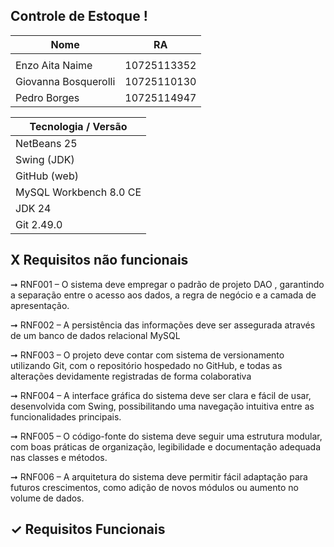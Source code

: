 ## Controle de Estoque !

| Nome                                  | RA          |
| ------------------------------------- | ----------- |
|    |  |
| Enzo Aita Naime                       | 10725113352 |
| Giovanna Bosquerolli                  | 10725110130 |
| Pedro Borges                          | 10725114947 |


| Tecnologia     /     Versão      |                                    
|----------------------------------|
| NetBeans  25                     | 
| Swing (JDK)                      | 
| GitHub (web)                     | 
| MySQL Workbench 8.0 CE           | 
| JDK 24                           |                                             
| Git 2.49.0                       | 


## X Requisitos não funcionais 
➞ RNF001 – O sistema deve empregar o padrão de projeto DAO , garantindo a separação entre o acesso aos dados, a regra de negócio e a camada de apresentação.

➞ RNF002 – A persistência das informações deve ser assegurada através de um banco de dados relacional MySQL

➞ RNF003 – O projeto deve contar com sistema de versionamento utilizando Git, com o repositório hospedado no GitHub, e todas as alterações devidamente registradas de forma colaborativa

➞ RNF004 – A interface gráfica do sistema deve ser clara e fácil de usar, desenvolvida com Swing, possibilitando uma navegação intuitiva entre as funcionalidades principais.

➞ RNF005 – O código-fonte do sistema deve seguir uma estrutura modular, com boas práticas de organização, legibilidade e documentação adequada nas classes e métodos.

➞ RNF006 – A arquitetura do sistema deve permitir fácil adaptação para futuros crescimentos, como adição de novos módulos ou aumento no volume de dados.

##  ✓ Requisitos Funcionais 
